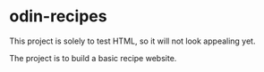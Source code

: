 # odin-recipes

This project is solely to test HTML, so it will not look appealing yet.

The project is to build a basic recipe website.
